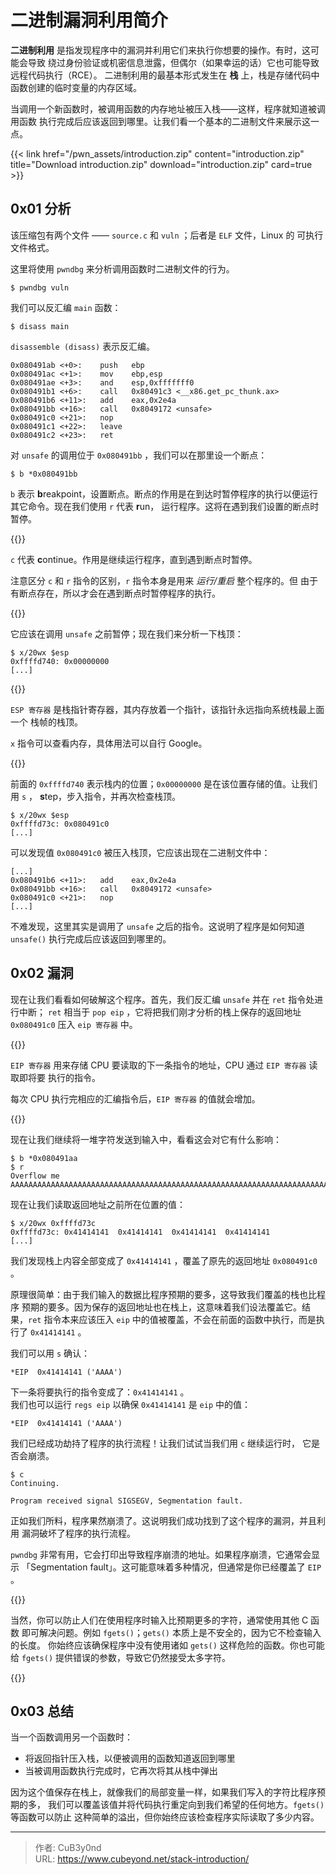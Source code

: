 # 二进制漏洞利用简介


**二进制利用** 是指发现程序中的漏洞并利用它们来执行你想要的操作。有时，这可能会导致
绕过身份验证或机密信息泄露，但偶尔（如果幸运的话）它也可能导致远程代码执行（RCE）。
二进制利用的最基本形式发生在 **栈** 上，栈是存储代码中函数创建的临时变量的内存区域。

当调用一个新函数时，被调用函数的内存地址被压入栈——这样，程序就知道被调用函数
执行完成后应该返回到哪里。让我们看一个基本的二进制文件来展示这一点。

<!--more-->

{{< link href="/pwn_assets/introduction.zip" content="introduction.zip" title="Download introduction.zip" download="introduction.zip" card=true >}}

## 0x01 分析

该压缩包有两个文件 —— `source.c` 和 `vuln` ；后者是 `ELF` 文件，Linux 的
可执行文件格式。

这里将使用 `pwndbg` 来分析调用函数时二进制文件的行为。

```
$ pwndbg vuln
```

我们可以反汇编 `main` 函数：

```
$ disass main
```

`disassemble (disass)` 表示反汇编。

```
0x080491ab <+0>:	push   ebp
0x080491ac <+1>:	mov    ebp,esp
0x080491ae <+3>:	and    esp,0xfffffff0
0x080491b1 <+6>:	call   0x80491c3 <__x86.get_pc_thunk.ax>
0x080491b6 <+11>:	add    eax,0x2e4a
0x080491bb <+16>:	call   0x8049172 <unsafe>
0x080491c0 <+21>:	nop
0x080491c1 <+22>:	leave
0x080491c2 <+23>:	ret
```

对 `unsafe` 的调用位于 `0x080491bb` ，我们可以在那里设一个断点：

```
$ b *0x080491bb
```

`b` 表示 **b**reakpoint，设置断点。断点的作用是在到达时暂停程序的执行以便运行
其它命令。现在我们使用 `r` 代表 **r**un， 运行程序。这将在遇到我们设置的断点时暂停。

{{<admonition type="info">}}

`c` 代表 **c**ontinue。作用是继续运行程序，直到遇到断点时暂停。

注意区分 `c` 和 `r` 指令的区别，`r` 指令本身是用来 *运行/重启* 整个程序的。但
由于有断点存在，所以才会在遇到断点时暂停程序的执行。

{{</admonition>}}

它应该在调用 `unsafe` 之前暂停；现在我们来分析一下栈顶：

```
$ x/20wx $esp
0xffffd740:	0x00000000
[...]
```

{{<admonition type="info">}}

`ESP 寄存器` 是栈指针寄存器，其内存放着一个指针，该指针永远指向系统栈最上面一个
栈帧的栈顶。

`x` 指令可以查看内存，具体用法可以自行 Google。

{{</admonition>}}

前面的 `0xffffd740` 表示栈内的位置；`0x00000000` 是在该位置存储的值。让我们用 `s` ，
**s**tep，步入指令，并再次检查栈顶。

```
$ x/20wx $esp
0xffffd73c:	0x080491c0
[...]
```

可以发现值 `0x080491c0` 被压入栈顶，它应该出现在二进制文件中：

```
[...]
0x080491b6 <+11>:	add    eax,0x2e4a
0x080491bb <+16>:	call   0x8049172 <unsafe>
0x080491c0 <+21>:	nop
[...]
```

不难发现，这里其实是调用了 `unsafe` 之后的指令。这说明了程序是如何知道 `unsafe()`
执行完成后应该返回到哪里的。

## 0x02 漏洞

现在让我们看看如何破解这个程序。首先，我们反汇编 `unsafe` 并在 `ret` 指令处进行中断；
`ret` 相当于 `pop eip` ，它将把我们刚才分析的栈上保存的返回地址 `0x080491c0` 压入
`eip 寄存器` 中。

{{<admonition type="info">}}

`EIP 寄存器` 用来存储 CPU 要读取的下一条指令的地址，CPU 通过 `EIP 寄存器` 读取即将要
执行的指令。

每次 CPU 执行完相应的汇编指令后，`EIP 寄存器` 的值就会增加。

{{</admonition>}}

现在让我们继续将一堆字符发送到输入中，看看这会对它有什么影响：

```
$ b *0x080491aa
$ r
Overflow me
AAAAAAAAAAAAAAAAAAAAAAAAAAAAAAAAAAAAAAAAAAAAAAAAAAAAAAAAAAAAAAAAAAAAAAAAAAAAAAAAAAAAAAAAAAAAAAAAAAAA
```

现在让我们读取返回地址之前所在位置的值：

```
$ x/20wx 0xffffd73c
0xffffd73c:	0x41414141	0x41414141	0x41414141	0x41414141
[...]
```

我们发现栈上内容全部变成了 `0x41414141` ，覆盖了原先的返回地址 `0x080491c0` 。

原理很简单：由于我们输入的数据比程序预期的要多，这导致我们覆盖的栈也比程序
预期的要多。因为保存的返回地址也在栈上，这意味着我们设法覆盖它。结果，`ret`
指令本来应该压入 `eip` 中的值被覆盖，不会在前面的函数中执行，而是执行了
`0x41414141` 。

我们可以用 `s` 确认：

```
*EIP  0x41414141 ('AAAA')
```

下一条将要执行的指令变成了：`0x41414141` 。</br>我们也可以运行 `regs eip` 以确保
`0x41414141` 是 `eip` 中的值：

```
*EIP  0x41414141 ('AAAA')
```

我们已经成功劫持了程序的执行流程！让我们试试当我们用 `c` 继续运行时，
它是否会崩溃。

```
$ c
Continuing.

Program received signal SIGSEGV, Segmentation fault.
```

正如我们所料，程序果然崩溃了。这说明我们成功找到了这个程序的漏洞，并且利用
漏洞破坏了程序的执行流程。

`pwndbg` 非常有用，它会打印出导致程序崩溃的地址。如果程序崩溃，它通常会显示
「Segmentation fault」。这可能意味着多种情况，但通常是你已经覆盖了 `EIP` 。

{{<admonition type="info" title="修复">}}

当然，你可以防止人们在使用程序时输入比预期更多的字符，通常使用其他 C 函数
即可解决问题。例如 `fgets()`；`gets()` 本质上是不安全的，因为它不检查输入的长度。
你始终应该确保程序中没有使用诸如 `gets()` 这样危险的函数。你也可能给 `fgets()`
提供错误的参数，导致它仍然接受太多字符。

{{</admonition>}}

## 0x03 总结

当一个函数调用另一个函数时：

- 将返回指针压入栈，以便被调用的函数知道返回到哪里
- 当被调用函数执行完成时，它再次将其从栈中弹出

因为这个值保存在栈上，就像我们的局部变量一样，如果我们写入的字符比程序预期的多，
我们可以覆盖该值并将代码执行重定向到我们希望的任何地方。`fgets()` 等函数可以防止
这种简单的溢出，但你始终应该检查程序实际读取了多少内容。



---

> 作者: CuB3y0nd  
> URL: https://www.cubeyond.net/stack-introduction/  


